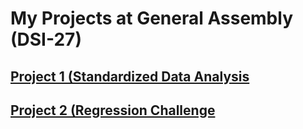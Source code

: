 # My Projects at General Assembly (DSI-27)
## [Project 1 (Standardized Data Analysis](https://github.com/abcdefghijken/GA-Projects/tree/master/p1)
## [Project 2 (Regression Challenge](https://github.com/abcdefghijken/GA-Projects/tree/master/p2)
